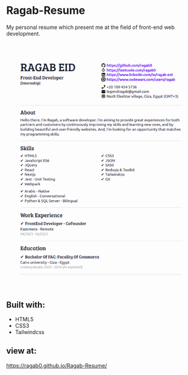 # Ragab-Resume

My personal resume which present me at the field of front-end web development. 

![Ragab-Resume-Img](./VERSIONs/resume.png)

## Built with:

- HTML5
- CSS3
- Tailwindcss


## view at: 
https://ragab0.github.io/Ragab-Resume/
